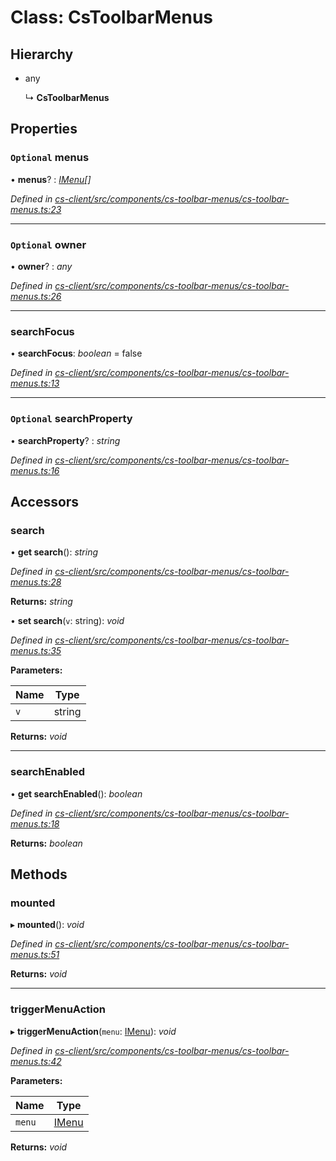 # Class: CsToolbarMenus

## Hierarchy

* any

  ↳ **CsToolbarMenus**

## Properties

### `Optional` menus

• **menus**? : *[IMenu](../interfaces/_cs_core_src_interactions_menu_.imenu.md)[]*

*Defined in [cs-client/src/components/cs-toolbar-menus/cs-toolbar-menus.ts:23](https://github.com/RichardHovenkamp/csnext/blob/40018c3a/packages/cs-client/src/components/cs-toolbar-menus/cs-toolbar-menus.ts#L23)*

___

### `Optional` owner

• **owner**? : *any*

*Defined in [cs-client/src/components/cs-toolbar-menus/cs-toolbar-menus.ts:26](https://github.com/RichardHovenkamp/csnext/blob/40018c3a/packages/cs-client/src/components/cs-toolbar-menus/cs-toolbar-menus.ts#L26)*

___

###  searchFocus

• **searchFocus**: *boolean* = false

*Defined in [cs-client/src/components/cs-toolbar-menus/cs-toolbar-menus.ts:13](https://github.com/RichardHovenkamp/csnext/blob/40018c3a/packages/cs-client/src/components/cs-toolbar-menus/cs-toolbar-menus.ts#L13)*

___

### `Optional` searchProperty

• **searchProperty**? : *string*

*Defined in [cs-client/src/components/cs-toolbar-menus/cs-toolbar-menus.ts:16](https://github.com/RichardHovenkamp/csnext/blob/40018c3a/packages/cs-client/src/components/cs-toolbar-menus/cs-toolbar-menus.ts#L16)*

## Accessors

###  search

• **get search**(): *string*

*Defined in [cs-client/src/components/cs-toolbar-menus/cs-toolbar-menus.ts:28](https://github.com/RichardHovenkamp/csnext/blob/40018c3a/packages/cs-client/src/components/cs-toolbar-menus/cs-toolbar-menus.ts#L28)*

**Returns:** *string*

• **set search**(`v`: string): *void*

*Defined in [cs-client/src/components/cs-toolbar-menus/cs-toolbar-menus.ts:35](https://github.com/RichardHovenkamp/csnext/blob/40018c3a/packages/cs-client/src/components/cs-toolbar-menus/cs-toolbar-menus.ts#L35)*

**Parameters:**

Name | Type |
------ | ------ |
`v` | string |

**Returns:** *void*

___

###  searchEnabled

• **get searchEnabled**(): *boolean*

*Defined in [cs-client/src/components/cs-toolbar-menus/cs-toolbar-menus.ts:18](https://github.com/RichardHovenkamp/csnext/blob/40018c3a/packages/cs-client/src/components/cs-toolbar-menus/cs-toolbar-menus.ts#L18)*

**Returns:** *boolean*

## Methods

###  mounted

▸ **mounted**(): *void*

*Defined in [cs-client/src/components/cs-toolbar-menus/cs-toolbar-menus.ts:51](https://github.com/RichardHovenkamp/csnext/blob/40018c3a/packages/cs-client/src/components/cs-toolbar-menus/cs-toolbar-menus.ts#L51)*

**Returns:** *void*

___

###  triggerMenuAction

▸ **triggerMenuAction**(`menu`: [IMenu](../interfaces/_cs_core_src_interactions_menu_.imenu.md)): *void*

*Defined in [cs-client/src/components/cs-toolbar-menus/cs-toolbar-menus.ts:42](https://github.com/RichardHovenkamp/csnext/blob/40018c3a/packages/cs-client/src/components/cs-toolbar-menus/cs-toolbar-menus.ts#L42)*

**Parameters:**

Name | Type |
------ | ------ |
`menu` | [IMenu](../interfaces/_cs_core_src_interactions_menu_.imenu.md) |

**Returns:** *void*
